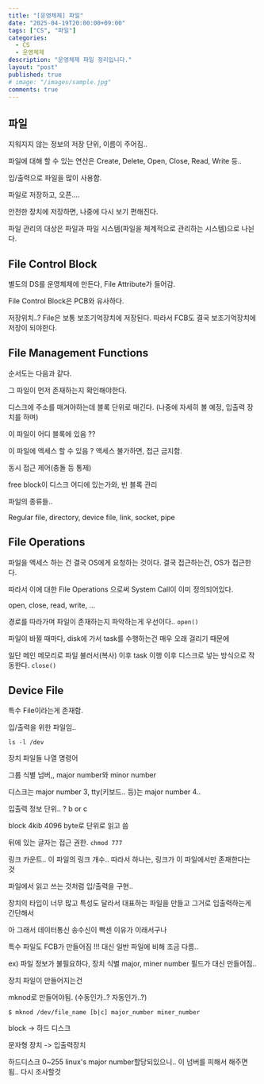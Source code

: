 ```yaml
---
title: "[운영체제] 파일"
date: "2025-04-19T20:00:00+09:00"
tags: ["CS", "파일"]
categories: 
  - CS
  - 운영체제
description: "운영체제 파일 정리입니다."
layout: "post"
published: true
# image: "/images/sample.jpg"
comments: true
---
```


## 파일
지워지지 않는 정보의 저장 단위, 이름이 주어짐..

파일에 대해 할 수 있는 연산은 Create, Delete, Open, Close, Read, Write 등..

입/출력으로 파일을 많이 사용함. 

파일로 저장하고, 오픈....

안전한 장치에 저장하면, 나중에 다시 보기 편해진다.

파일 관리의 대상은 파일과 파일 시스템(파일을 체계적으로 관리하는 시스템)으로 나뉜다.

## File Control Block
별도의 DS를 운영체제에 만든다, File Attribute가 들어감.

File Control Block은 PCB와 유사하다.

저장위치..? File은 보통 보조기억장치에 저장된다. 따라서 FCB도 결국 보조기억장치에 저장이 되야한다.

## File Management Functions
순서도는 다음과 같다.

그 파일이 먼저 존재하는지 확인해야한다.

디스크에 주소를 매겨야하는데 블록 단위로 매긴다. (나중에 자세히 볼 예정, 입출력 장치를 하며)

이 파일이 어디 블록에 있음 ??

이 파일에 엑세스 할 수 있음 ? 액세스 불가하면, 접근 금지함.

동시 접근 제어(충돌 등 통제)

free block이 디스크 어디에 있는가와, 빈 블록 관리


파일의 종류들..

Regular file, directory, device file, link, socket, pipe

## File Operations
파일을 액세스 하는 건 결국 OS에게 요청하는 것이다. 결국 접근하는건, OS가 접근한다.

따라서 이에 대한 File Operations 으로써 System Call이 이미 정의되어있다.

open, close, read, write, ...

경로를 따라가며 파일이 존재하는지 파악하는게 우선이다.. `open()`

파일이 바뀔 때마다, disk에 가서 task를 수행하는건 매우 오래 걸리기 때문에

일단 메인 메모리로 파일 불러서(복사) 이후 task 이행 이후 디스크로 넣는 방식으로 작동한다. `close()`

## Device File
특수 File이라는게 존재함.

입/출력을 위한 파일임..

```
ls -l /dev
```

장치 파일들 나열 명령어

그룹 식별 넘버,, major number와 minor number

디스크는 major number 3, tty(키보드.. 등)는 major number 4..

입출력 정보 단위.. ? b or c

block 4kib 4096 byte로 단위로 읽고 씀

뒤에 있는 글자는 접근 권한. `chmod 777`

링크 카운트.. 이 파일의 링크 개수.. 따라서 하나는, 링크가 이 파일에서만 존재한다는 것

파일에서 읽고 쓰는 것처럼 입/출력을 구현.. 

장치의 타입이 너무 많고 특성도 달라서 대표하는 파일을 만들고 그거로 입출력하는게 간단해서

아 그래서 데이터통신 송수신이 빡센 이유가 이래서구나

특수 파일도 FCB가 만들어짐 !!! 대신 일반 파일에 비해 조금 다름..

ex) 파일 정보가 불필요하다, 장치 식별 major, miner number 필드가 대신 만들어짐..

장치 파일이 만들어지는건

mknod로 만들어야됨. (수동인가..? 자동인가..?)

`$ mknod /dev/file_name [b|c] major_number miner_number`

block -> 하드 디스크

문자형 장치 -> 입출력장치

하드디스크 0~255 linux's major number할당되있으니.. 이 넘버를 피해서 해주면 됨.. 다시 조사할것